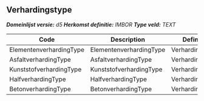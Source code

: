 ﻿## Verhardingstype

*__Domeinlijst versie:__ d5*
*__Herkomst definitie:__ IMBOR*
*__Type veld:__ TEXT*

|__Code__ |__Description__ |__Definitie__	|
|	---	|	---	|   ---	| 
| ElementenverhardingType | ElementenverhardingType | Verhardingstype |
| AsfaltverhardingType | AsfaltverhardingType | Verhardingstype |
| KunststofverhardingType | KunststofverhardingType | Verhardingstype |
| HalfverhardingType | HalfverhardingType | Verhardingstype |
| BetonverhardingType | BetonverhardingType | Verhardingstype |

